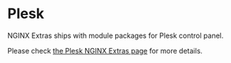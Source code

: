 # Plesk

NGINX Extras ships with module packages for Plesk control panel.

Please check [the Plesk NGINX Extras page](https://www.getpagespeed.com/nginx-extras-for-plesk) for more details.